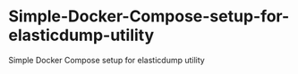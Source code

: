 # Simple-Docker-Compose-setup-for-elasticdump-utility
Simple Docker Compose setup for elasticdump utility

